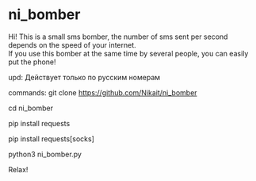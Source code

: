 # ni_bomber
Hi!
This is a small sms bomber,
the number of sms sent per second depends on the speed
of your internet.  
If you use this bomber at the same time by several people, 
you can easily put the phone!

upd:
Действует только по русским номерам

commands:
git clone https://github.com/Nikait/ni_bomber

cd ni_bomber

pip install requests

pip install requests[socks]

python3 ni_bomber.py

Relax! 
